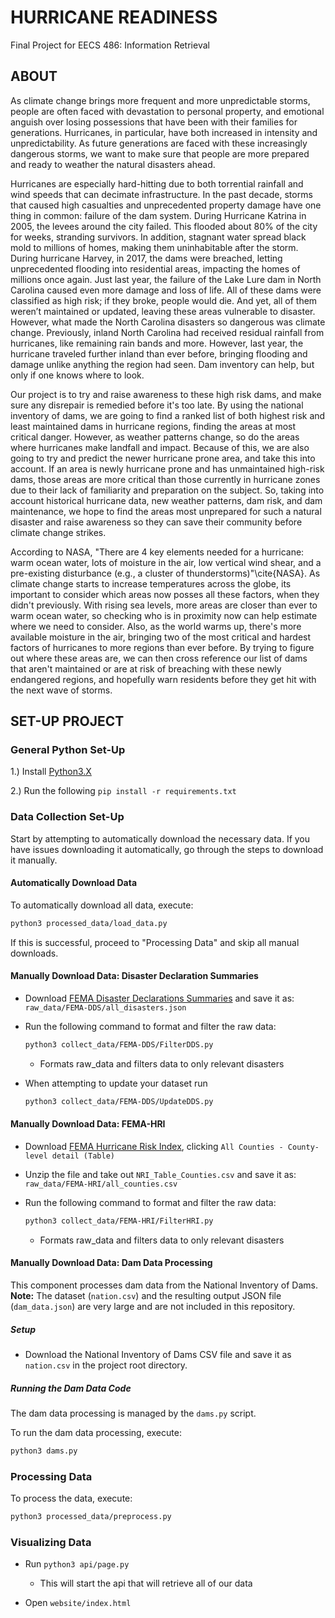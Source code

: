 # HURRICANE READINESS

Final Project for EECS 486: Information Retrieval

## ABOUT

As climate change brings more frequent and more unpredictable storms, people are often faced with devastation to personal property, and emotional anguish over losing possessions that have been with their families for generations. Hurricanes, in particular, have both increased in intensity and unpredictability. As future generations are faced with these increasingly dangerous storms, we want to make sure that people are more prepared and ready to weather the natural disasters ahead.

Hurricanes are especially hard-hitting due to both torrential rainfall and wind speeds that can decimate infrastructure. In the past decade, storms that caused high casualties and unprecedented property damage have one thing in common: failure of the dam system. During Hurricane Katrina in 2005, the levees around the city failed. This flooded about 80\% of the city for weeks, stranding survivors. In addition, stagnant water spread black mold to millions of homes, making them uninhabitable after the storm. During hurricane Harvey, in 2017, the dams were breached, letting unprecedented flooding into residential areas, impacting the homes of millions once again. Just last year, the failure of the Lake Lure dam in North Carolina caused even more damage and loss of life. All of these dams were classified as high risk; if they broke, people would die. And yet, all of them weren’t maintained or updated, leaving these areas vulnerable to disaster. However, what made the North Carolina disasters so dangerous was climate change. Previously, inland North Carolina had received residual rainfall from hurricanes, like remaining rain bands and more. However, last year, the hurricane traveled further inland than ever before, bringing flooding and damage unlike anything the region had seen. Dam inventory can help, but only if one knows where to look.
	
Our project is to try and raise awareness to these high risk dams, and make sure any disrepair is remedied before it's too late. By using the national inventory of dams, we are going to find a ranked list of both highest risk and least maintained dams in hurricane regions, finding the areas at most critical danger. However, as weather patterns change, so do the areas where hurricanes make landfall and impact. Because of this, we are also going to try and predict the newer hurricane prone area, and take this into account. If an area is newly hurricane prone and has unmaintained high-risk dams, those areas are more critical than those currently in hurricane zones due to their lack of familiarity and preparation on the subject. So, taking into account historical hurricane data, new weather patterns, dam risk, and dam maintenance, we hope to find the areas most unprepared for such a natural disaster and raise awareness so they can save their community before climate change strikes.

According to NASA, "There are 4 key elements needed for a hurricane: warm ocean water, lots of moisture in the air, low vertical wind shear, and a pre-existing disturbance (e.g., a cluster of thunderstorms)"\cite{NASA}. As climate change starts to increase temperatures across the globe, its important to consider which areas now posses all these factors, when they didn't previously. With rising sea levels, more areas are closer than ever to warm ocean water, so checking who is in proximity now can help estimate where we need to consider. Also, as the world warms up, there's more available moisture in the air, bringing two of the most critical and hardest factors of hurricanes to more regions than ever before. By trying to figure out where these areas are, we can then cross reference our list of dams that aren't maintained or are at risk of breaching with these newly endangered regions, and hopefully warn residents before they get hit with the next wave of storms.

## SET-UP PROJECT

### General Python Set-Up

1.) Install [Python3.X](https://www.python.org/downloads/)

2.) Run the following `pip install -r requirements.txt`

### Data Collection Set-Up

Start by attempting to automatically download the necessary data. If you have issues downloading it automatically, go through the steps to download it manually. 

#### Automatically Download Data

To automatically download all data, execute:
```bash
python3 processed_data/load_data.py
```
If this is successful, proceed to "Processing Data" and skip all manual downloads.

#### Manually Download Data: Disaster Declaration Summaries

- Download [FEMA Disaster Declarations Summaries](https://www.fema.gov/openfema-data-page/disaster-declarations-summaries-v2) and save it as:  
  `raw_data/FEMA-DDS/all_disasters.json`

- Run the following command to format and filter the raw data:  
  ```bash
  python3 collect_data/FEMA-DDS/FilterDDS.py
  ```
    * Formats raw_data and filters data to only relevant disasters 

- When attempting to update your dataset run  
  ```bash
  python3 collect_data/FEMA-DDS/UpdateDDS.py
  ```

#### Manually Download Data: FEMA-HRI

- Download [FEMA Hurricane Risk Index](https://hazards.fema.gov/nri/data-resources#csvDownload), clicking `All Counties - County-level detail (Table)`

- Unzip the file and take out `NRI_Table_Counties.csv` and save it as:  
  `raw_data/FEMA-HRI/all_counties.csv`

- Run the following command to format and filter the raw data:  
  ```bash
  python3 collect_data/FEMA-HRI/FilterHRI.py
  ```
    * Formats raw_data and filters data to only relevant disasters 

#### Manually Download Data: Dam Data Processing

This component processes dam data from the National Inventory of Dams. **Note:** The dataset (`nation.csv`) and the resulting output JSON file (`dam_data.json`) are very large and are not included in this repository.

##### Setup

- Download the National Inventory of Dams CSV file and save it as `nation.csv` in the project root directory.

##### Running the Dam Data Code

The dam data processing is managed by the `dams.py` script.

To run the dam data processing, execute:
```bash
python3 dams.py
```

### Processing Data

To process the data, execute:
```bash
python3 processed_data/preprocess.py
```

### Visualizing Data

- Run `python3 api/page.py`
    - This will start the api that will retrieve all of our data

- Open `website/index.html`
